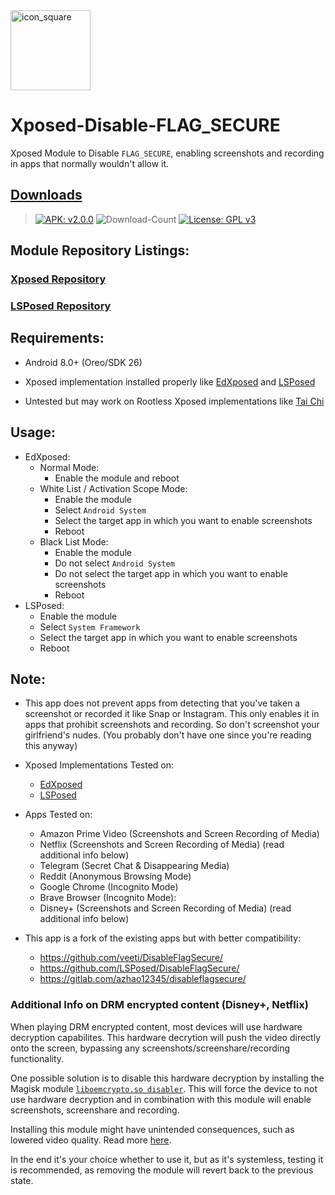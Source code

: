<img width="128" height="128" src="https://i.imgur.com/MFgAUdY.png" alt="icon_square">

# Xposed-Disable-FLAG_SECURE

Xposed Module to Disable `FLAG_SECURE`, enabling screenshots and recording in apps that normally wouldn't allow it.

## [Downloads](https://github.com/VarunS2002/Xposed-Disable-FLAG_SECURE/releases/)

> [![APK: v2.0.0](https://img.shields.io/badge/APK-v2.0.0-brightgreen)](https://github.com/VarunS2002/Xposed-Disable-FLAG_SECURE/releases/download/2.0.0/Xposed-Disable-FLAG_SECURE_2.0.0.apk)
![Download-Count](https://img.shields.io/github/downloads/VarunS2002/Xposed-Disable-FLAG_SECURE/total?color=blue)
[![License: GPL v3](https://img.shields.io/badge/License-GPLv3-blue.svg)](https://www.gnu.org/licenses/gpl-3.0)

## Module Repository Listings:

### [Xposed Repository](https://repo.xposed.info/module/com.varuns2002.disable_flag_secure)

### [LSPosed Repository](https://github.com/Xposed-Modules-Repo/com.varuns2002.disable_flag_secure)

## Requirements:

- Android 8.0+ (Oreo/SDK 26)

- Xposed implementation installed properly like [EdXposed](https://github.com/ElderDrivers/EdXposed/)
  and [LSPosed](https://github.com/LSPosed/LSPosed/)

- Untested but may work on Rootless Xposed implementations like [Tai Chi](https://github.com/taichi-framework/TaiChi/)

## Usage:

- EdXposed:
    - Normal Mode:
        - Enable the module and reboot
    - White List / Activation Scope Mode:
        - Enable the module
        - Select `Android System`
        - Select the target app in which you want to enable screenshots
        - Reboot
    - Black List Mode:
        - Enable the module
        - Do not select `Android System`
        - Do not select the target app in which you want to enable screenshots
        - Reboot
- LSPosed:
    - Enable the module
    - Select `System Framework`
    - Select the target app in which you want to enable screenshots
    - Reboot

## Note:

- This app does not prevent apps from detecting that you've taken a screenshot or recorded it like Snap or Instagram.
  This only enables it in apps that prohibit screenshots and recording. So don't screenshot your girlfriend's nudes.
  (You probably don't have one since you're reading this anyway)


- Xposed Implementations Tested on:
    - [EdXposed](https://github.com/ElderDrivers/EdXposed/)
    - [LSPosed](https://github.com/LSPosed/LSPosed/)


- Apps Tested on:
    - Amazon Prime Video (Screenshots and Screen Recording of Media)
    - Netflix (Screenshots and Screen Recording of Media) (read additional info below)
    - Telegram (Secret Chat & Disappearing Media)
    - Reddit (Anonymous Browsing Mode)
    - Google Chrome (Incognito Mode)
    - Brave Browser (Incognito Mode):
    - Disney+ (Screenshots and Screen Recording of Media) (read additional info below)

- This app is a fork of the existing apps but with better compatibility:
    - https://github.com/veeti/DisableFlagSecure/
    - https://github.com/LSPosed/DisableFlagSecure/
    - https://gitlab.com/azhao12345/disableflagsecure/


### Additional Info on DRM encrypted content (Disney+, Netflix)

When playing DRM encrypted content, most devices will use hardware decryption capabilites.
This hardware decrytion will push the video directly onto the screen, bypassing any screenshots/screenshare/recording functionality.

One possible solution is to disable this hardware decryption by installing the Magisk module [`liboemcrypto.so disabler`](https://github.com/Magisk-Modules-Repo/liboemcryptodisabler).
This will force the device to not use hardware decryption and in combination with this module will enable screenshots, screenshare and recording.

Installing this module might have unintended consequences, such as lowered video quality. Read more [here](https://forum.xda-developers.com/t/magisk-module-liboemcrypto-disabler-for-drm-protected-content-netflix-my5-etc.3794393).

In the end it's your choice whether to use it, but as it's systemless, testing it is recommended, as removing the module will revert back to the previous state.
